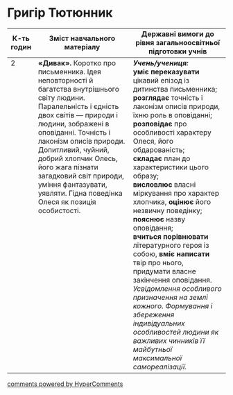 <div id="hypercomments_widget" class="js-hypercomments-widget invisible"></div>

# Григір Тютюнник

<table>
  <tr>
    <td width="10%" align="center"><b>К-ть годин</b></td>
    <td width="45%" align="center"><b>Зміст навчального матеріалу</b></td>
    <td width="45%" align="center"><b>Державні вимоги до рівня загальноосвітньої підготовки учнів</b></td>
  </tr>
<tbody>
  <tr>
<td width="10%" style="vertical-align:top !important;">2</td>
    <td width="45%" style="vertical-align:top !important;">
<b>«Дивак».</b> Коротко про письменника. Ідея неповторності й багатства внутрішнього світу людини. Паралельність і єдність двох світів — природи і людини, зображені в оповіданні. Точність і лаконізм описів природи. Допитливий, чуйний, добрий хлопчик Олесь, його жага пізнати загадковий світ природи, уміння фантазувати, уявляти. Гідна поведінка Олеся як позиція особистості. 
</td>
    <td width="45%" style="vertical-align:top !important;">
<i><b>Учень/учениця:</b></i><br>
<b>уміє переказувати</b> цікавий епізод із дитинства письменника;<br> 
<b>розглядає</b> точність і лаконізм описів природи, їхню роль в оповіданні;<br> 
<b>розповідає</b> про особливості характеру Олеся, його обдарованість;<br> 
<b>складає</b> план до характеристики цього образу;<br> 
<b>висловлює</b> власні міркування про характер хлопчика, <b>оцінює</b> його незвичну поведінку;<br> 
<b>пояснює</b> назву оповідання;<br>
<b>вчиться порівнювати</b> літературного героя із собою, <b>вміє написати</b> твір про нього, придумати власне закінчення оповідання. <br>
<i>Усвідомлення особливого призначення на землі кожного. Формування і збереження індивідуальних особливостей людини як важливих чинників її майбутньої максимальної самореалізації.</i> </td>
  </tr>
</tbody>
</table>

<div class="js-hypercomments-container">
<a href="http://hypercomments.com" class="hc-link" title="comments widget">comments powered by HyperComments</a>
</div>
